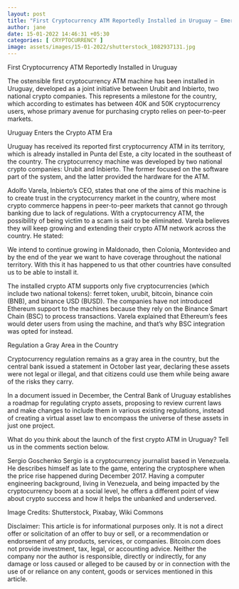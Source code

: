 ```yaml
---
layout: post
title: "First Cryptocurrency ATM Reportedly Installed in Uruguay – Emerging Markets Bitcoin News"
author: jane 
date: 15-01-2022 14:46:31 +05:30 
categories: [ CRYPTOCURRENCY ] 
image: assets/images/15-01-2022/shutterstock_1082937131.jpg
---
```

First Cryptocurrency ATM Reportedly Installed in Uruguay

The ostensible first cryptocurrency ATM machine has been installed in Uruguay, developed as a joint initiative between Urubit and Inbierto, two national crypto companies. This represents a milestone for the country, which according to estimates has between 40K and 50K cryptocurrency users, whose primary avenue for purchasing crypto relies on peer-to-peer markets.

Uruguay Enters the Crypto ATM Era

Uruguay has received its reported first cryptocurrency ATM in its territory, which is already installed in Punta del Este, a city located in the southeast of the country. The cryptocurrency machine was developed by two national crypto companies: Urubit and Inbierto. The former focused on the software part of the system, and the latter provided the hardware for the ATM.

Adolfo Varela, Inbierto’s CEO, states that one of the aims of this machine is to create trust in the cryptocurrency market in the country, where most crypto commerce happens in peer-to-peer markets that cannot go through banking due to lack of regulations. With a cryptocurrency ATM, the possibility of being victim to a scam is said to be eliminated. Varela believes they will keep growing and extending their crypto ATM network across the country. He stated:

We intend to continue growing in Maldonado, then Colonia, Montevideo and by the end of the year we want to have coverage throughout the national territory. With this it has happened to us that other countries have consulted us to be able to install it.

The installed crypto ATM supports only five cryptocurrencies (which include two national tokens): ferret token, urubit, bitcoin, binance coin (BNB), and binance USD (BUSD). The companies have not introduced Ethereum support to the machines because they rely on the Binance Smart Chain (BSC) to process transactions. Varela explained that Ethereum’s fees would deter users from using the machine, and that’s why BSC integration was opted for instead.

Regulation a Gray Area in the Country

Cryptocurrency regulation remains as a gray area in the country, but the central bank issued a statement in October last year, declaring these assets were not legal or illegal, and that citizens could use them while being aware of the risks they carry.

In a document issued in December, the Central Bank of Uruguay establishes a roadmap for regulating crypto assets, proposing to review current laws and make changes to include them in various existing regulations, instead of creating a virtual asset law to encompass the universe of these assets in just one project.

What do you think about the launch of the first crypto ATM in Uruguay? Tell us in the comments section below.

Sergio Goschenko Sergio is a cryptocurrency journalist based in Venezuela. He describes himself as late to the game, entering the cryptosphere when the price rise happened during December 2017. Having a computer engineering background, living in Venezuela, and being impacted by the cryptocurrency boom at a social level, he offers a different point of view about crypto success and how it helps the unbanked and underserved.



Image Credits: Shutterstock, Pixabay, Wiki Commons

Disclaimer: This article is for informational purposes only. It is not a direct offer or solicitation of an offer to buy or sell, or a recommendation or endorsement of any products, services, or companies. Bitcoin.com does not provide investment, tax, legal, or accounting advice. Neither the company nor the author is responsible, directly or indirectly, for any damage or loss caused or alleged to be caused by or in connection with the use of or reliance on any content, goods or services mentioned in this article.